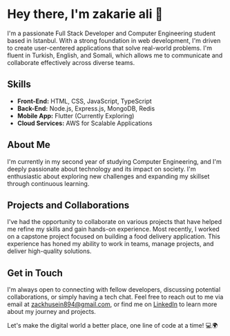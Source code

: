 # Hey there, I'm zakarie ali 👋

I'm a passionate Full Stack Developer and Computer Engineering student based in Istanbul. With a strong foundation in web development, I'm driven to create user-centered applications that solve real-world problems. I'm fluent in Turkish, English, and Somali, which allows me to communicate and collaborate effectively across diverse teams.

## Skills

- **Front-End:** HTML, CSS, JavaScript, TypeScript
- **Back-End:** Node.js, Express.js, MongoDB, Redis
- **Mobile App:** Flutter (Currently Exploring)
- **Cloud Services:** AWS for Scalable Applications

## About Me

I'm currently in my second year of studying Computer Engineering, and I'm deeply passionate about technology and its impact on society. I'm enthusiastic about exploring new challenges and expanding my skillset through continuous learning.

## Projects and Collaborations

I've had the opportunity to collaborate on various projects that have helped me refine my skills and gain hands-on experience. Most recently, I worked on a capstone project focused on building a food delivery application. This experience has honed my ability to work in teams, manage projects, and deliver high-quality solutions.

## Get in Touch

I'm always open to connecting with fellow developers, discussing potential collaborations, or simply having a tech chat. Feel free to reach out to me via email at zackhusein894@gmail.com, or find me on [LinkedIn](www.linkedin.com/in/zakarie-hussein-477963186) to learn more about my journey and projects.

Let's make the digital world a better place, one line of code at a time! 💻🌍
